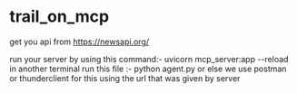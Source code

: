 # trail_on_mcp

get you api from https://newsapi.org/

run your server by using this command:- uvicorn mcp_server:app --reload
in another terminal run this file :- python agent.py
or else we use postman or thunderclient for this using the url that was given by server
